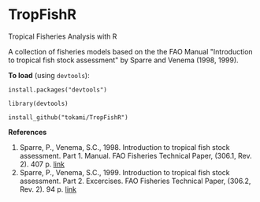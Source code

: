 TropFishR
=====
Tropical Fisheries Analysis with R

A collection of fisheries models based on the the FAO Manual "Introduction to tropical fish stock assessment" by Sparre and Venema (1998, 1999).

**To load** (using `devtools`):
```
install.packages("devtools")

library(devtools)

install_github("tokami/TropFishR")
```

**References**
1. Sparre, P., Venema, S.C., 1998. Introduction to tropical fish stock assessment. Part 1. Manual. FAO Fisheries Technical Paper, (306.1, Rev. 2). 407 p. [link](http://www.fao.org/docrep/w5449e/w5449e01.htm)
2. Sparre, P., Venema, S.C., 1999. Introduction to tropical fish stock assessment. Part 2. Excercises. FAO Fisheries Technical Paper, (306.2, Rev. 2). 94 p. [link](http://www.fao.org/docrep/w5448e/w5448e00.htm)
